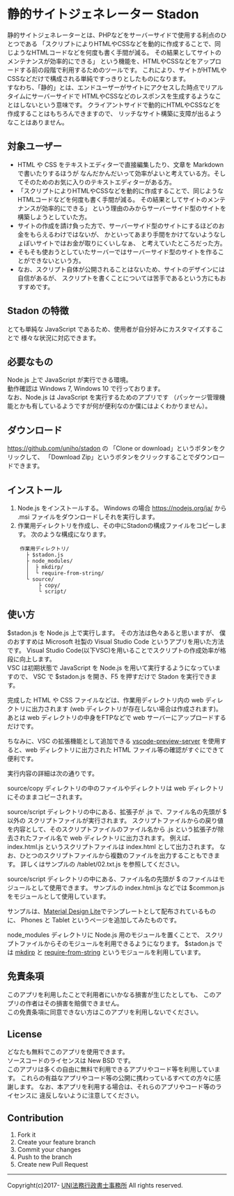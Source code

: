 # 静的サイトジェネレーター Stadon
静的サイトジェネレーターとは、PHPなどをサーバーサイドで使用する利点のひとつである
「スクリプトによりHTMLやCSSなどを動的に作成することで、同じようなHTMLコードなどを何度も書く手間が減る。
その結果としてサイトのメンテナンスが効率的にできる」
という機能を、HTMLやCSSなどをアップロードする前の段階で利用するためのツールです。
これにより、サイトがHTMLやCSSなどだけで構成される単純ですっきりとしたものになります。  
すなわち、「静的」とは、エンドユーザーがサイトにアクセスした時点でリアルタイムにサーバーサイドで
HTMLやCSSなどのレスポンスを生成するようなことはしないという意味です。
クライアントサイドで動的にHTMLやCSSなどを作成することはもちろんできますので、
リッチなサイト構築に支障が出るようなことはありません。

## 対象ユーザー
* HTML や CSS をテキストエディターで直接編集したり、文章を Markdown で書いたりするほうが
なんだかんだいって効率がよいと考えている方。そしてそのためのお気に入りのテキストエディターがある方。
* 「スクリプトによりHTMLやCSSなどを動的に作成することで、同じようなHTMLコードなどを何度も書く手間が減る。
その結果としてサイトのメンテナンスが効率的にできる」
という理由のみからサーバーサイド型のサイトを構築しようとしていた方。
* サイトの作成を請け負った方で、サーバーサイド型のサイトにするほどのお金をもらえるわけではないが、
かといってあまり手間をかけてないようなしょぼいサイトではお金が取りにくいしなぁ、
と考えていたところだった方。
* そもそも使おうとしていたサーバーではサーバーサイド型のサイトを作ることができないという方。
* なお、スクリプト自体が公開されることはないため、サイトのデザインには自信があるが、
スクリプトを書くことについては苦手であるという方にもおすすめです。

## Stadon の特徴
とても単純な JavaScript であるため、使用者が自分好みにカスタマイズすることで
様々な状況に対応できます。

## 必要なもの
Node.js 上で JavaScript が実行できる環境。  
動作確認は Windows 7, Windows 10 で行っております。  
なお、Node.js は JavaScript を実行するためのアプリです
（パッケージ管理機能とかも有しているようですが何が便利なのか僕にはよくわかりません）。

## ダウンロード
https://github.com/uniho/stadon の 「Clone or download」というボタンをクリックして、
「Download Zip」というボタンをクリックすることでダウンロードできます。

## インストール
1. Node.js をインストールする。
Windows の場合 https://nodejs.org/ja/ から .msi ファイルをダウンロードしそれを実行します。
1. 作業用ディレクトリを作成し、その中にStadonの構成ファイルをコピーします。
次のような構成になります。

```
    作業用ディレクトリ/  
      ├ $stadon.js  
      ├ node_modules/  
      │  ├ mkdirp/  
      │  └ require-from-string/  
      └ source/  
          ├ copy/  
          └ script/  
```

## 使い方
$stadon.js を Node.js 上で実行します。
その方法は色々あると思いますが、
僕のおすすめは Microsoft 社製の Visual Studio Code というアプリを用いた方法です。
Visual Studio Code(以下VSC)を用いることでスクリプトの作成効率が格段に向上します。  
VSC は初期状態で JavaScript を Node.js を用いて実行するようになっていますので、
VSC で $stadon.js を開き、F5 を押すだけで Stadon を実行できます。  

完成した HTML や CSS ファイルなどは、作業用ディレクトリ内の web ディレクトリに出力されます
(web ディレクトリが存在しない場合は作成されます)。
あとは web ディレクトリの中身をFTPなどで web サーバーにアップロードするだけです。

ちなみに、VSC の拡張機能として追加できる
[vscode-preview-server](https://marketplace.visualstudio.com/items?itemName=yuichinukiyama.vscode-preview-server)
を使用すると、web ディレクトリに出力された HTML ファイル等の確認がすぐにできて便利です。

実行内容の詳細は次の通りです。  

source/copy ディレクトリの中のファイルやディレクトリは web ディレクトリにそのままコピーされます。  

source/script ディレクトリの中にある、拡張子が .js で、ファイル名の先頭が $ 以外の
スクリプトファイルが実行されます。
スクリプトファイルからの戻り値を内容として、そのスクリプトファイルのファイル名から
.js という拡張子が除去されたファイル名で web ディレクトリに出力されます。
例えば、index.html.js というスクリプトファイルは index.html として出力されます。
なお、ひとつのスクリプトファイルから複数のファイルを出力することもできます。
詳しくはサンプルの /tablet/02.txt.js を参照してください。  

source/script ディレクトリの中にある、ファイル名の先頭が $ のファイルはモジュールとして使用できます。
サンプルの index.html.js などでは $common.js をモジュールとして使用しています。

サンプルは、[Material Design Lite](https://getmdl.io/)でテンプレートとして配布されているものに、
Phones と Tablet というページを追加してみたものです。

node_modules ディレクトリに Node.js 用のモジュールを置くことで、
スクリプトファイルからそのモジュールを利用できるようになります。
$stadon.js では [mkdirp](https://github.com/substack/node-mkdirp) と
[require-from-string](https://github.com/floatdrop/require-from-string) というモジュールを利用しています。

## 免責条項
このアプリを利用したことで利用者にいかなる損害が生じたとしても、
このアプリの作者はその損害を賠償できません。  
この免責条項に同意できない方はこのアプリを利用しないでください。

## License
どなたも無料でこのアプリを使用できます。  
ソースコードのライセンスは New BSD です。  
このアプリは多くの自由に無料で利用できるアプリやコード等を利用しています。
これらの有益なアプリやコード等の公開に携わっているすべての方々に感謝します。
なお、本アプリを利用する場合は、それらのアプリやコード等のライセンスに
違反しないように注意してください。

## Contribution
1. Fork it
1. Create your feature branch
1. Commit your changes
1. Push to the branch
1. Create new Pull Request

-----
Copyright(c)2017- [UNI法務行政書士事務所](http://uni.s17.xrea.com/) All rights reserved.  

